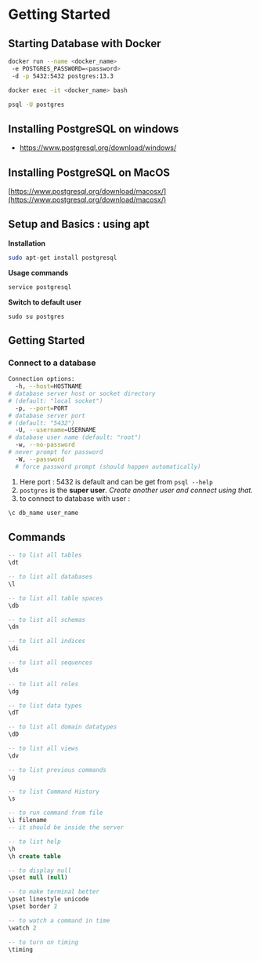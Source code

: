 # Getting Started

## Starting Database with Docker

```bash
docker run --name <docker_name> 
 -e POSTGRES_PASSWORD=<password>
 -d -p 5432:5432 postgres:13.3

docker exec -it <docker_name> bash

psql -U postgres
```

## Installing PostgreSQL on windows

- https://www.postgresql.org/download/windows/

## Installing PostgreSQL on MacOS

[https://www.postgresql.org/download/macosx/](https://www.postgresql.org/download/macosx/)

## Setup and Basics : using apt

**Installation**

```bash
sudo apt-get install postgresql
```

**Usage commands**

```bash
service postgresql
```

**Switch to default user**

```text
sudo su postgres
```

## Getting Started

### Connect to a database

```bash
Connection options:
  -h, --host=HOSTNAME      
# database server host or socket directory 
# (default: "local socket")
  -p, --port=PORT          
# database server port 
# (default: "5432")
  -U, --username=USERNAME  
# database user name (default: "root")
  -w, --no-password        
# never prompt for password
  -W, --password           
  # force password prompt (should happen automatically)
```

1. Here port : 5432 is default and can be get from `psql --help`
2. `postgres` is the **super user**. _Create another user and connect using that._
3. to connect to database with user :

```sql
\c db_name user_name
```

## Commands

```sql
-- to list all tables
\dt

-- to list all databases
\l

-- to list all table spaces
\db

-- to list all schemas
\dn

-- to list all indices
\di

-- to list all sequences
\ds

-- to list all roles
\dg

-- to list data types
\dT

-- to list all domain datatypes
\dD

-- to list all views
\dv

-- to list previous commands
\g

-- to list Command History
\s

-- to run command from file
\i filename 
-- it should be inside the server

-- to list help
\h
\h create table

-- to display null
\pset null (null)

-- to make terminal better
\pset linestyle unicode
\pset border 2

-- to watch a command in time
\watch 2

-- to turn on timing
\timing
```

